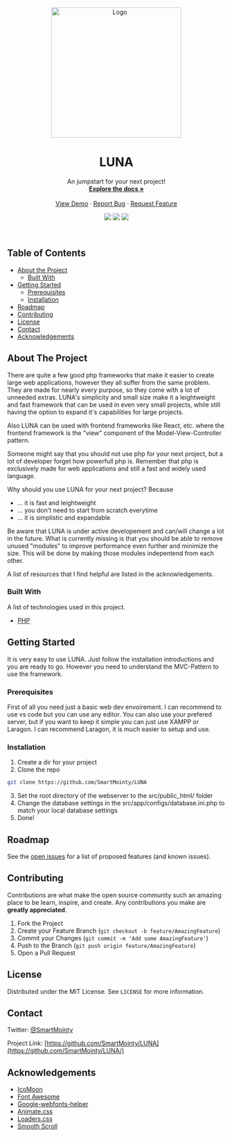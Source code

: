 <!-- PROJECT LOGO -->
<br />
<p align="center">
  <a href="https://github.com/othneildrew/Best-README-Template">
    <img src="https://raw.githubusercontent.com/SmartMointy/small-mvc-framework/master/src/public_html/assets/images/Logo.svg" alt="Logo" width="300" height="300">
  </a>
    
  <h1 align="center">LUNA</h1>
  
  <p align="center">  
    An jumpstart for your next project!
    <br />
    <a href="https://github.com/SmartMointy/Luna/wiki"><strong>Explore the docs »</strong></a>
    <br />
    <br />
    <a href="https://github.com/SmartMointy/LUNA/wiki">View Demo</a>
    ·
    <a href="https://github.com/SmartMointy/LUNA/issues">Report Bug</a>
    ·
    <a href="https://github.com/SmartMointy/LUNA/issues">Request Feature</a>
    <br />

  </p>
</p>
<p align="center">
    <img src="https://img.shields.io/badge/release-v0.4.0-blue">
    <img src="https://img.shields.io/badge/PHP-v7.4.1-green">
    <img src="https://img.shields.io/badge/license-MIT-lightgrey">
</p>

<br />

<!-- TABLE OF CONTENTS -->
## Table of Contents

* [About the Project](#about-the-project)
  * [Built With](#built-with)
* [Getting Started](#getting-started)
  * [Prerequisites](#prerequisites)
  * [Installation](#installation)
* [Roadmap](#roadmap)
* [Contributing](#contributing)
* [License](#license)
* [Contact](#contact)
* [Acknowledgements](#acknowledgements)


<!-- ABOUT THE PROJECT -->
## About The Project

There are quite a few good php frameworks that make it easier to create large web applications, however they all suffer from the same problem. They are made for nearly every purpose, so they come with a lot of unneeded extras. LUNA's simplicity and small size make it a leightweight and fast framework that can be used in even very small projects, while still having the option to expand it's capabilities for large projects.

Also LUNA can be used with frontend frameworks like React, etc. where the frontend framework is the "view" component of the Model-View-Controller pattern.

Someone might say that you should not use php for your next project, but a lot of developer forget how powerfull php is. Remember that php is exclusively made for web applications and still a fast and widely used language. 

Why should you use LUNA for your next project? Because
* ... it is fast and leightweight  
* ... you don't need to start from scratch everytime
* ... it is simplistic and expandable

Be aware that LUNA is under active developement and can/will change a lot in the future. What is currently missing is that you should be able to remove unused "modules" to improve performance even further and minimize the size. This will be done by making those modules indepentend from each other.

A list of resources that I find helpful are listed in the acknowledgements.

### Built With
A list of technologies used in this project.
* [PHP](https://www.php.net/)



<!-- GETTING STARTED -->
## Getting Started

It is very easy to use LUNA. Just follow the installation introductions and you are ready to go. However you need to understand the MVC-Pattern to use the framework.

### Prerequisites

First of all you need just a basic web dev envoirement. I can recommend to use vs code but you can use any editor. You can also use your prefered server, but if you want to keep it simple you can just use XAMPP or Laragon. I can recommend Laragon, it is much easier to setup and use. 

### Installation

1. Create a dir for your project
2. Clone the repo
```sh
git clone https://github.com/SmartMointy/LUNA
```
3. Set the root directory of the webserver to the src/public_html/ folder
4. Change the database settings in the src/app/configs/database.ini.php to match your local database settings
5. Done!



<!-- ROADMAP -->
## Roadmap

See the [open issues](https://github.com/SmartMointy/LUNA/issues) for a list of proposed features (and known issues).



<!-- CONTRIBUTING -->
## Contributing

Contributions are what make the open source community such an amazing place to be learn, inspire, and create. Any contributions you make are **greatly appreciated**.

1. Fork the Project
2. Create your Feature Branch (`git checkout -b feature/AmazingFeature`)
3. Commit your Changes (`git commit -m 'Add some AmazingFeature'`)
4. Push to the Branch (`git push origin feature/AmazingFeature`)
5. Open a Pull Request



<!-- LICENSE -->
## License

Distributed under the MIT License. See `LICENSE` for more information.



<!-- CONTACT -->
## Contact

Twitter: [@SmartMointy](https://twitter.com/SmartMointy) 

Project Link: [https://github.com/SmartMointy/LUNA](https://github.com/SmartMointy/LUNA/)


<!-- ACKNOWLEDGEMENTS -->
## Acknowledgements
* [IcoMoon](https://icomoon.io/)
* [Font Awesome](https://fontawesome.com)
* [Google-webfonts-helper](https://google-webfonts-helper.herokuapp.com/fonts)
* [Animate.css](https://daneden.github.io/animate.css)
* [Loaders.css](https://connoratherton.com/loaders)
* [Smooth Scroll](https://github.com/cferdinandi/smooth-scroll)
